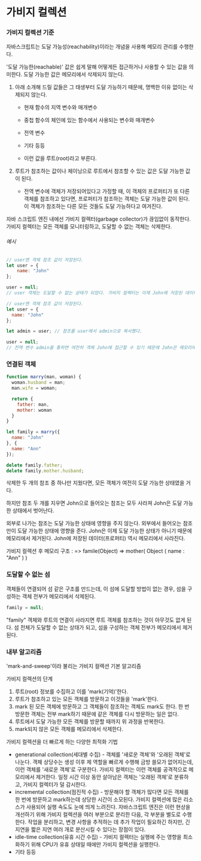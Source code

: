 # 가비지 컬렉션

### 가비지 컬렉션 기준

자바스크립트는 도달 가능성(reachability)이라는 개념을 사용해 메모리 관리를 수행한다.

'도달 가능한(reachable)' 값은 쉽게 말해 어떻게든 접근하거나 사용할 수 있는 값을 의미한다. 도달 가능한 값은 메모리에서 삭제되지 않는다.

1. 아래 소개해 드릴 값들은 그 태생부터 도달 가능하기 때문에, 명백한 이유 없이는 삭제되지 않는다.

   - 현재 함수의 지역 변수와 매개변수
   - 중첩 함수의 체인에 있는 함수에서 사용되는 변수와 매개변수
   - 전역 변수
   - 기타 등등

   - 이런 값을 루트(root)라고 부른다.

2. 루트가 참조하는 값이나 체이닝으로 루트에서 참조할 수 있는 값은 도달 가능한 값이 된다.

   - 전역 변수에 객체가 저장되어있다고 가정할 때, 이 객체의 프로퍼티가 또 다른 객체를 참조하고 있다면, 프로퍼티가 참조하는 객체는 도달 가능한 값이 된다. 이 객체가 참조하는 다른 모든 것들도 도달 가능하다고 여겨진다.

자바 스크립트 엔진 내에선 가비지 컬렉터(garbage collector)가 끊임없이 동작한다. 가비지 컬렉터는 모든 객체를 모니터링하고, 도달할 수 없는 객체는 삭제한다.

###### 예시

```javascript
// user엔 객체 참조 값이 저장된다.
let user = {
    name: "John"
};

user = null;
// user 객체는 도달할 수 없는 상태가 되었다. 가비지 컬렉터는 이제 John에 저장된 데이터를 삭제하고, John을 메모리에서 삭제한다.
```

```javascript
// user엔 객체 참조 값이 저장된다.
let user = {
  name: "John"
};

let admin = user; // 참조를 user에서 admin으로 복사했다.

user = null;
// 전역 변수 admin을 통하면 여전히 객체 John에 접근할 수 있기 때문에 John은 메모리에서 삭제되지 않는다. 이 상태에서 admin을 다른 값(null 등)으로 덮어쓰면 John은 메모리에서 삭제될 수 있다.
```

### 연결된 객체

```javascript
function marry(man, woman) {
  woman.husband = man;
  man.wife = woman;

  return {
    father: man,
    mother: woman
  }
}

let family = marry({
  name: "John"
}, {
  name: "Ann"
});

delete family.father;
delete family.mother.husband;
```

삭제한 두 개의 참조 중 하나만 지웠다면, 모든 객체가 여전히 도달 가능한 상태였을 거다.

하지만 참조 두 개를 지우면 John으로 들어오는 참조는 모두 사라져 John은 도달 가능한 상태에서 벗어난다.

외부로 나가는 참조는 도달 가능한 상태에 영향을 주지 않는다. 외부에서 들어오는 참조만이 도달 가능한 상태에 영향을 준다. John은 이제 도달 가능한 상태가 아니기 때문에 메모리에서 제거된다. John에 저장된 데이터(프로퍼티) 역시 메모리에서 사라진다.

가비지 컬렉션 후 메모리 구조 : <global> => famile(Object) => mother( Object ( name : "Ann" ) )

### 도달할 수 없는 섬

객체들이 연결되어 섬 같은 구조를 만드는데, 이 섬에 도달할 방법이 없는 경우, 섬을 구성하는 객체 전부가 메모리에서 삭제된다.

```javascript
family = null;
```

"family" 객체와 루트의 연결이 사라지면 루트 객체를 참조하는 것이 아무것도 없게 된다. 섬 전체가 도달할 수 없는 상태가 되고, 섬을 구성하는 객체 전부가 메모리에서 제거된다.

### 내부 알고리즘

'mark-and-sweep'이라 불리는 가비지 컬렉션 기본 알고리즘

가비지 컬렉션의 단계

1. 루트(root) 정보를 수집하고 이를 'mark(기억)'한다.
2. 루트가 참조하고 있는 모든 객체를 방문하고 이것들을 'mark'한다.
3. mark 된 모든 객체에 방문하고 그 객체들이 참조하는 객체도 mark도 한다. 한 번 방문한 객체는 전부 mark하기 때문에 같은 객체를 다시 방문하는 일은 없다.
4. 루트에서 도달 가능한 모든 객체를 방문할 때까지 위 과정을 반복한다.
5. mark되지 않은 모든 객체를 메모리에서 삭제한다.

가비지 컬렉션을 더 빠르게 하는 다양한 최적화 기법

- generational collection(세대별 수집) - 객체를 '새로운 객체'와 '오래된 객체'로 나눈다. 객체 상당수는 생성 이후 제 역할을 빠르게 수행해 금방 쓸모가 없어지는데, 이런 객체를 '새로운 객체'로 구분한다. 가비지 컬렉터는 이런 객체를 공격적으로 메모리에서 제거한다. 일정 시간 이상 동안 살아남은 객체는 '오래된 객체'로 분류하고, 가비지 컬렉터가 덜 감시한다.
- incremental collection(점진적 수집) - 방문해야 할 객체가 많다면 모든 객체를 한 번에 방문하고 mark하는데 상당한 시간이 소모된다. 가비지 컬렉션에 많은 리소스가 사용되어 실행 속도도 눈에 띄게 느려진다. 자바스크립트 엔진은 이런 현상을 개선하기 위해 가비지 컬렉션을 여러 부분으로 분리한 다음, 각 부분을 별도로 수행한다. 작업을 분리하고, 변경 사항을 추적하는 데 추가 작업이 필요하긴 하지만, 긴 지연을 짧은 지연 여러 개로 분산시킬 수 있다는 장점이 있다.
- idle-time collection(유휴 시간 수집) - 가비지 컬렉터는 실행에 주는 영향을 최소화하기 위해 CPU가 유휴 상태일 때에만 가비지 컬렉션을 실행한다.
- 기타 등등

